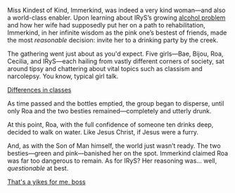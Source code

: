 <!-- title: Classists -->

Miss Kindest of Kind, Immerkind, was indeed a very kind woman—and also a world-class enabler. Upon learning about IRyS’s growing [alcohol problem](https://www.youtube.com/live/axlJjQQ_rzU?si=pUq6lA_E5OP_5Hkn&t=8066) and how her wife had supposedly put her on a path to rehabilitation, Immerkind, in her infinite wisdom as the pink one’s bestest of friends, made the most *reasonable* decision: invite her to a drinking party by the creek.

The gathering went just about as you'd expect. Five girls—Bae, Bijou, Roa, Cecilia, and IRyS—each hailing from vastly different corners of society, sat around tipsy and chattering about vital topics such as classism and narcolepsy. You know, typical girl talk.

[Differences in classes](#embed:ttps://www.youtube.com/live/axlJjQQ_rzU?si=f-5Cd4a3zXmdMpX9&t=9651)

As time passed and the bottles emptied, the group began to disperse, until only Roa and the two besties remained—completely and utterly drunk.

At this point, Roa, with the full confidence of someone ten drinks deep, decided to walk on water. Like Jesus Christ, if Jesus were a furry.

And, as with the Son of Man himself, the world just wasn’t ready. The two besties—green and pink—banished her on the spot. Immerkind claimed Roa was far too dangerous to remain. As for IRyS? Her reasoning was… well, *questionable* at best.

[That's a yikes for me, boss](#embed:https://www.youtube.com/live/axlJjQQ_rzU?si=fyqwpYA7HUIavSRU&t=10084)
